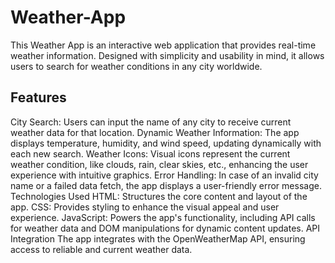 # Weather-App
This Weather App is an interactive web application that provides real-time weather information. Designed with simplicity and usability in mind, it allows users to search for weather conditions in any city worldwide.
## Features
City Search: Users can input the name of any city to receive current weather data for that location.
Dynamic Weather Information: The app displays temperature, humidity, and wind speed, updating dynamically with each new search.
Weather Icons: Visual icons represent the current weather condition, like clouds, rain, clear skies, etc., enhancing the user experience with intuitive graphics.
Error Handling: In case of an invalid city name or a failed data fetch, the app displays a user-friendly error message.
Technologies Used
HTML: Structures the core content and layout of the app.
CSS: Provides styling to enhance the visual appeal and user experience.
JavaScript: Powers the app's functionality, including API calls for weather data and DOM manipulations for dynamic content updates.
API Integration
The app integrates with the OpenWeatherMap API, ensuring access to reliable and current weather data.
